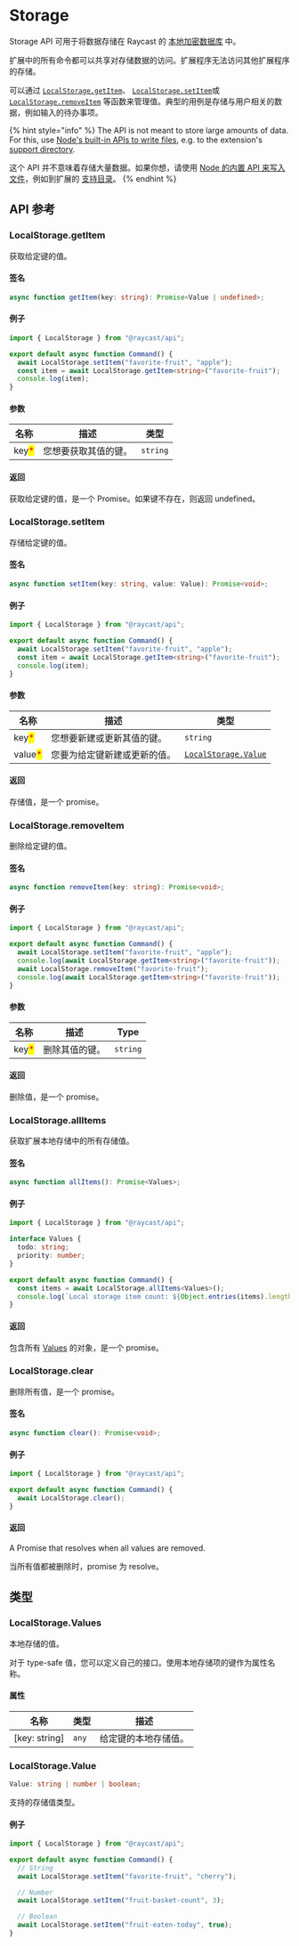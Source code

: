 # Storage

Storage API 可用于将数据存储在 Raycast 的 [本地加密数据库](https://developers.raycast.com/information/security#data-storage) 中。

扩展中的所有命令都可以共享对存储数据的访问。扩展程序无法访问其他扩展程序的存储。

可以通过  [`LocalStorage.getItem`](storage.md#localstorage.getitem)、 [`LocalStorage.setItem`](storage.md#localstorage.setitem)或 [`LocalStorage.removeItem`](storage.md#localstorage.removeitem)  等函数来管理值。典型的用例是存储与用户相关的数据，例如输入的待办事项。

{% hint style="info" %}
The API is not meant to store large amounts of data. For this, use [Node's built-in APIs to write files](https://nodejs.dev/learn/writing-files-with-nodejs), e.g. to the extension's [support directory](environment.md#environment).

这个 API 并不意味着存储大量数据。如果你想，请使用 [Node 的内置 API 来写入文件](https://nodejs.dev/learn/writing-files-with-nodejs)，例如到扩展的 [支持目录](https://developers.raycast.com/api-reference/environment#environment)。
{% endhint %}

## API 参考

### LocalStorage.getItem

获取给定键的值。

#### 签名

```typescript
async function getItem(key: string): Promise<Value | undefined>;
```

#### 例子

```typescript
import { LocalStorage } from "@raycast/api";

export default async function Command() {
  await LocalStorage.setItem("favorite-fruit", "apple");
  const item = await LocalStorage.getItem<string>("favorite-fruit");
  console.log(item);
}
```

#### 参数

| 名称                                    | 描述         | 类型       |
| ------------------------------------- | ---------- | -------- |
| key<mark style="color:red;">\*</mark> | 您想要获取其值的键。 | `string` |

#### 返回

获取给定键的值，是一个 Promise。如果键不存在，则返回 undefined。

### LocalStorage.setItem

存储给定键的值。

#### 签名

```typescript
async function setItem(key: string, value: Value): Promise<void>;
```

#### 例子

```typescript
import { LocalStorage } from "@raycast/api";

export default async function Command() {
  await LocalStorage.setItem("favorite-fruit", "apple");
  const item = await LocalStorage.getItem<string>("favorite-fruit");
  console.log(item);
}
```

#### 参数

| 名称                                      | 描述             | 类型                                                    |
| --------------------------------------- | -------------- | ----------------------------------------------------- |
| key<mark style="color:red;">\*</mark>   | 您想要新建或更新其值的键。  | `string`                                              |
| value<mark style="color:red;">\*</mark> | 您要为给定键新建或更新的值。 | [`LocalStorage.Value`](storage.md#localstorage.value) |

#### 返回

存储值，是一个 promise。

### LocalStorage.removeItem

删除给定键的值。

#### 签名

```typescript
async function removeItem(key: string): Promise<void>;
```

#### 例子

```typescript
import { LocalStorage } from "@raycast/api";

export default async function Command() {
  await LocalStorage.setItem("favorite-fruit", "apple");
  console.log(await LocalStorage.getItem<string>("favorite-fruit"));
  await LocalStorage.removeItem("favorite-fruit");
  console.log(await LocalStorage.getItem<string>("favorite-fruit"));
}
```

#### 参数

| 名称                                    | 描述      | Type     |
| ------------------------------------- | ------- | -------- |
| key<mark style="color:red;">\*</mark> | 删除其值的键。 | `string` |

#### 返回

删除值，是一个 promise。

### LocalStorage.allItems

获取扩展本地存储中的所有存储值。

#### 签名

```typescript
async function allItems(): Promise<Values>;
```

#### 例子

```typescript
import { LocalStorage } from "@raycast/api";

interface Values {
  todo: string;
  priority: number;
}

export default async function Command() {
  const items = await LocalStorage.allItems<Values>();
  console.log(`Local storage item count: ${Object.entries(items).length}`);
}
```

#### 返回

包含所有 [Values](https://developers.raycast.com/api-reference/storage#localstorage.values) 的对象，是一个 promise。

### LocalStorage.clear

删除所有值，是一个 promise。

#### 签名

```typescript
async function clear(): Promise<void>;
```

#### 例子

```typescript
import { LocalStorage } from "@raycast/api";

export default async function Command() {
  await LocalStorage.clear();
}
```

#### 返回

A Promise that resolves when all values are removed.

当所有值都被删除时，promise 为 resolve。

## 类型

### LocalStorage.Values

本地存储的值。

对于 type-safe 值，您可以定义自己的接口。使用本地存储项的键作为属性名称。

#### 属性

| 名称             | 类型    | 描述         |
| -------------- | ----- | ---------- |
| \[key: string] | `any` | 给定键的本地存储值。 |

### LocalStorage.Value

```typescript
Value: string | number | boolean;
```

支持的存储值类型。

#### 例子

```typescript
import { LocalStorage } from "@raycast/api";

export default async function Command() {
  // String
  await LocalStorage.setItem("favorite-fruit", "cherry");

  // Number
  await LocalStorage.setItem("fruit-basket-count", 3);

  // Boolean
  await LocalStorage.setItem("fruit-eaten-today", true);
}
```
